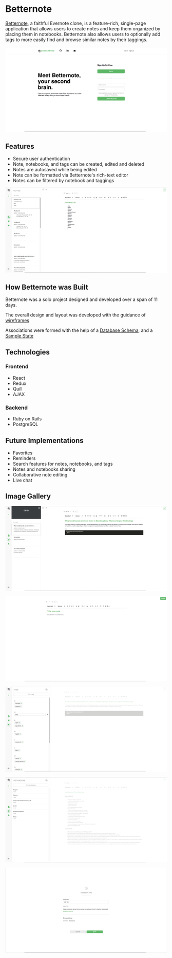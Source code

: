 # Betternote

[Betternote](https://better-note.herokuapp.com), a faithful Evernote clone, is a feature-rich, single-page application that allows users to create notes and keep them organized by placing them in notebooks. Betternote also allows users to optionally add tags to more easily find and browse similar notes by their taggings.

![gallery_image](https://raw.githubusercontent.com/alvink92/betternote/master/docs/images/gallery/splash_page.png)

## Features

  * Secure user authentication
  * Note, notebooks, and tags can be created, edited and deleted
  * Notes are autosaved while being edited
  * Note can be formatted via Betternote's rich-text editor
  * Notes can be filtered by notebook and taggings

![notes_index](https://raw.githubusercontent.com/alvink92/betternote/master/docs/images/gallery/note_show.png)

## How Betternote was Built

Betternote was a solo project designed and developed over a span of 11 days.

The overall design and layout was developed with the guidance of [wireframes](https://github.com/alvink92/betternote/wiki/wireframes)

Associations were formed with the help of a [Database Schema](https://github.com/alvink92/betternote/wiki/wireframes), and a [Sample State](https://github.com/alvink92/betternote/wiki/Sample-State)

## Technologies

### Frontend
 * React
 * Redux
 * Quill
 * AJAX

### Backend
 * Ruby on Rails
 * PostgreSQL

## Future Implementations
 * Favorites
 * Reminders
 * Search features for notes, notebooks, and tags
 * Notes and notebooks sharing
 * Collaborative note editing
 * Live chat

 ## Image Gallery

![notes_by_notebook](https://raw.githubusercontent.com/alvink92/betternote/master/docs/images/gallery/notes_by_notebook.png)

![note_new](https://raw.githubusercontent.com/alvink92/betternote/master/docs/images/gallery/note_new.png)

![tags_index](https://raw.githubusercontent.com/alvink92/betternote/master/docs/images/gallery/tags_index.png)

![notebooks_index](https://raw.githubusercontent.com/alvink92/betternote/master/docs/images/gallery/notebooks_index.png)

![note_detail](https://raw.githubusercontent.com/alvink92/betternote/master/docs/images/gallery/notebook_detail.png)
